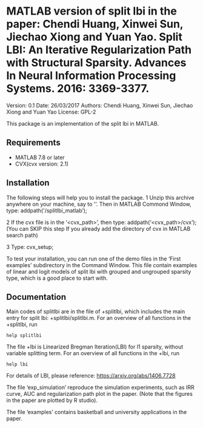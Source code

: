 MATLAB version of split lbi in the paper: 
Chendi Huang, Xinwei Sun, Jiechao Xiong and Yuan Yao.
Split LBI: An Iterative Regularization Path with Structural Sparsity.
Advances In Neural Information Processing Systems. 2016: 3369-3377.
=======================================
Version: 0.1
Date: 26/03/2017
Authors: Chendi Huang, Xinwei Sun, Jiechao Xiong and Yuan Yao
License: GPL-2

This package is an implementation of the split lbi in MATLAB.

Requirements
------------

- MATLAB 7.8 or later
- CVX(cvx version: 2.1)

Installation
------------
The following steps will help you to install the package.
1 Unzip this archive anywhere on your machine, say to '<path>’. Then in 
MATLAB Commond Window, type:
	addpath('<path>/splitlbi_matlab’);

2 If the cvx file is in the ‘<cvx_path>’, then type:
        addpath(‘<cvx_path>/cvx’);
(You can SKIP this step If you already add the directory of cvx in MATLAB search path)

3 Type:
        cvx_setup;
    
To test your installation, you can run one of the demo files in the ‘First examples’
subdirectory in the Command Window.  This file contain examples of linear and 
logit models of split lbi with grouped and ungrouped sparsity type, which is a good 
place to start with.

Documentation
------------
Main codes of splitlbi are in the file of +splitlbi, which includes the main entry for 
split lbi: +splitlbi/splitlbi.m. For an overview of all functions in the +splitlbi, run

    help splitlbi

The file +lbi is Linearized Bregman Iteration(LBI) for l1 sparsity, without variable 
splitting term. For an overview of all functions in the +lbi, run

    help lbi

For details of LBI, please reference: https://arxiv.org/abs/1406.7728

The file ‘exp_simulation’ reproduce the simulation experiments, such as IRR curve, 
AUC and regularization path plot in the paper. (Note that the figures in the 
paper are plotted by R studio). 

The file ‘examples’ contains basketball and university applications in the paper.